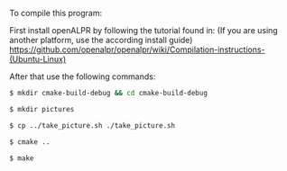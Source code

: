 To compile this program:

First install openALPR by following the tutorial found in: (If you are using another platform, use the according install guide)
https://github.com/openalpr/openalpr/wiki/Compilation-instructions-(Ubuntu-Linux)

After that use the following commands:

```bash
$ mkdir cmake-build-debug && cd cmake-build-debug

$ mkdir pictures

$ cp ../take_picture.sh ./take_picture.sh

$ cmake ..

$ make
```
